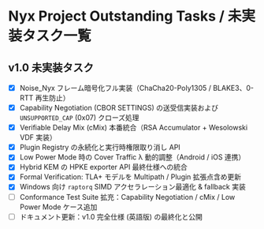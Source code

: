 # Nyx Project Outstanding Tasks / 未実装タスク一覧

## v1.0 未実装タスク
- [x] Noise_Nyx フレーム暗号化フル実装（ChaCha20-Poly1305 / BLAKE3、0-RTT 再生防止）
- [x] Capability Negotiation (CBOR SETTINGS) の送受信実装および `UNSUPPORTED_CAP` (0x07) クローズ処理
- [x] Verifiable Delay Mix (cMix) 本番統合（RSA Accumulator + Wesolowski VDF 実装）
- [x] Plugin Registry の永続化と実行時権限取り消し API
- [x] Low Power Mode 時の Cover Traffic λ 動的調整（Android / iOS 連携）
- [x] Hybrid KEM の HPKE exporter API 最終仕様への統合
- [x] Formal Verification: TLA+ モデルを Multipath / Plugin 拡張点含め更新
- [x] Windows 向け `raptorq` SIMD アクセラレーション最適化 & fallback 実装
- [ ] Conformance Test Suite 拡充：Capability Negotiation / cMix / Low Power Mode ケース追加
- [ ] ドキュメント更新：v1.0 完全仕様 (英語版) の最終化と公開 